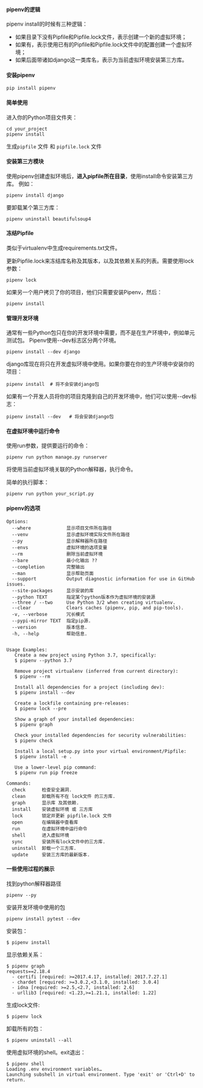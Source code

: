 #### pipenv的逻辑

pipenv install的时候有三种逻辑：

- 如果目录下没有Pipfile和Pipfile.lock文件，表示创建一个新的虚拟环境；
- 如果有，表示使用已有的Pipfile和Pipfile.lock文件中的配置创建一个虚拟环境；
- 如果后面带诸如django这一类库名，表示为当前虚拟环境安装第三方库。

#### 安装pipenv

```
pip install pipenv
```

#### 简单使用

进入你的Python项目文件夹：

```
cd your_project
pipenv install
```

生成``pipfile`` 文件 和 ``pipfile.lock`` 文件

#### 安装第三方模块

使用pipenv创建虚拟环境后，**进入pipfile所在目录**，使用install命令安装第三方库。 例如：

```
pipenv install django
```

要卸载某个第三方库：

```
pipenv uninstall beautifulsoup4
```

#### 冻结Pipfile

类似于virtualenv中生成requirements.txt文件。

更新Pipfile.lock来冻结库名称及其版本，以及其依赖关系的列表。需要使用lock参数：

```
pipenv lock
```

如果另一个用户拷贝了你的项目，他们只需要安装Pipenv，然后：

```
pipenv install
```

#### 管理开发环境

通常有一些Python包只在你的开发环境中需要，而不是在生产环境中，例如单元测试包。 Pipenv使用--dev标志区分两个环境。

```
pipenv install --dev django
```

django库现在将只在开发虚拟环境中使用。如果你要在你的生产环境中安装你的项目：

```
pipenv install  # 将不会安装django包
```

如果有一个开发人员将你的项目克隆到自己的开发环境中，他们可以使用--dev标志：

```
pipenv install --dev   # 将会安装django包
```

#### 在虚拟环境中运行命令

使用run参数，提供要运行的命令：

```
pipenv run python manage.py runserver
```

将使用当前虚拟环境关联的Python解释器，执行命令。

简单的执行脚本：

```
pipenv run python your_script.py
```

#### pipenv的选项

```
Options:
  --where             显示项目文件所在路径
  --venv              显示虚拟环境实际文件所在路径
  --py                显示解释器所在路径
  --envs              虚拟环境的选项变量
  --rm                删除当前虚拟环境
  --bare              最小化输出 ??
  --completion        完整输出
  --man               显示帮助页面
  --support           Output diagnostic information for use in GitHub issues.
  --site-packages     显示安装的库
  --python TEXT       指定某个python版本作为虚拟环境的安装源
  --three / --two     Use Python 3/2 when creating virtualenv.
  --clear             Clears caches (pipenv, pip, and pip-tools).
  -v, --verbose       冗长模式
  --pypi-mirror TEXT  指定pip源.
  --version           版本信息.
  -h, --help          帮助信息.


Usage Examples:
   Create a new project using Python 3.7, specifically:
   $ pipenv --python 3.7

   Remove project virtualenv (inferred from current directory):
   $ pipenv --rm

   Install all dependencies for a project (including dev):
   $ pipenv install --dev

   Create a lockfile containing pre-releases:
   $ pipenv lock --pre

   Show a graph of your installed dependencies:
   $ pipenv graph

   Check your installed dependencies for security vulnerabilities:
   $ pipenv check

   Install a local setup.py into your virtual environment/Pipfile:
   $ pipenv install -e .

   Use a lower-level pip command:
   $ pipenv run pip freeze

Commands:
  check      检查安全漏洞.
  clean      卸载所有不在 lock文件 的三方库.
  graph      显示库 及其依赖.
  install    安装虚拟环境 或 三方库
  lock       锁定并更新 pipfile.lock 文件
  open       在编辑器中查看库
  run        在虚拟环境中运行命令
  shell      进入虚拟环境
  sync       安装所有lock文件中的三方库.
  uninstall  卸载一个三方库.
  update     安装三方库的最新版本.
```

#### 一些使用过程的展示

找到python解释器路径

```
pipenv --py
```

安装开发环境中使用的包

```
pipenv install pytest --dev
```

安装包：

```
$ pipenv install
```

显示依赖关系：

```
$ pipenv graph
requests==2.18.4
  - certifi [required: >=2017.4.17, installed: 2017.7.27.1]
  - chardet [required: >=3.0.2,<3.1.0, installed: 3.0.4]
  - idna [required: >=2.5,<2.7, installed: 2.6]
  - urllib3 [required: <1.23,>=1.21.1, installed: 1.22]
```

生成lock文件:

```
$ pipenv lock
```

卸载所有的包：

```
$ pipenv uninstall --all
```

使用虚拟环境的shell。exit退出：

```
$ pipenv shell
Loading .env environment variables…
Launching subshell in virtual environment. Type 'exit' or 'Ctrl+D' to return.
```